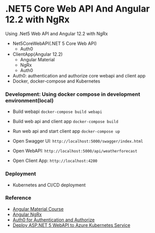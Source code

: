 # .NET5 Core Web API And Angular 12.2 with NgRx
Using .Net5 Web API and Angular 12.2 with NgRx
+ Net5CoreWebAPI(.NET 5 Core Web API)
    - Auth0
+ ClientApp(Angular 12.2)
    - Angular Material
    - NgRx
    - Auth0
+ Auth0: authentication and authorize core webapi and client app
+ Docker, docker-compose and Kubernetes

### Development: Using docker compose in development environment(local)
+ Build webapi
    `docker-compose build webapi`

+ Build web api and client app
    `docker-compose build`

+ Run web api and start client app
    `docker-compose up`

+ Open Swagger UI:
    `http://localhost:5000/swagger/index.html`

+ Open WebAPI:
    `http://localhost:5000/api/weatherforecast`

+ Open Client App:
    `http://localhost:4200`


### Deployment
+ Kubernetes and CI/CD deployment


### Reference
+ [Angular Material Course](https://github.com/angular-university/angular-material-course/tree/2-data-table-finished)
+ [Angular NgRx](https://www.positronx.io/angular-server-side-pagination-with-ngx-pagination-example/)
+ [Auth0 for Authentication and Authorize](https://auth0.com/docs/architecture-scenarios/spa-api)
+ [Deploy ASP.NET 5 WebAPI to Azure Kubernetes Service](https://lemtirisalah.com/deploy-asp-net-5-webapi-to-azure-kubernetes-service-aks-with-https-ingress-controller/)